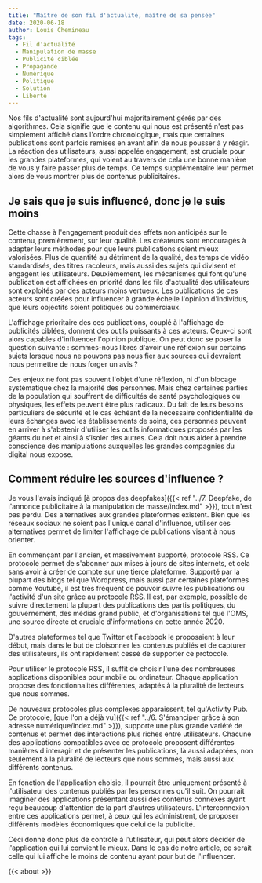 ```yaml
---
title: "Maître de son fil d'actualité, maître de sa pensée"
date: 2020-06-18
author: Louis Chemineau
tags:
  - Fil d'actualité
  - Manipulation de masse
  - Publicité ciblée
  - Propagande
  - Numérique
  - Politique
  - Solution
  - Liberté
---
```


Nos fils d'actualité sont aujourd'hui majoritairement gérés par des algorithmes. Cela signifie que le contenu qui nous est présenté n'est pas simplement affiché dans l'ordre chronologique, mais que certaines publications sont parfois remises en avant afin de nous pousser à y réagir. La réaction des utilisateurs, aussi appelée engagement, est cruciale pour les grandes plateformes, qui voient au travers de cela une bonne manière de vous y faire passer plus de temps. Ce temps supplémentaire leur permet alors de vous montrer plus de contenus publicitaires.

## Je sais que je suis influencé, donc je le suis moins

Cette chasse à l'engagement produit des effets non anticipés sur le contenu, premièrement, sur leur qualité. Les créateurs sont encouragés à adapter leurs méthodes pour que leurs publications soient mieux valorisées. Plus de quantité au détriment de la qualité, des temps de vidéo standardisés, des titres racoleurs, mais aussi des sujets qui divisent et engagent les utilisateurs. Deuxièmement, les mécanismes qui font qu'une publication est affichées en priorité dans les fils d'actualité des utilisateurs sont exploités par des acteurs moins vertueux. Les publications de ces acteurs sont créées pour influencer à grande échelle l'opinion d'individus, que leurs objectifs soient politiques ou commerciaux.

L'affichage prioritaire des ces publications, couplé à l'affichage de publicités ciblées, donnent des outils puissants à ces acteurs. Ceux-ci sont alors capables d'influencer l'opinion publique. On peut donc se poser la question suivante : sommes-nous libres d'avoir une réflexion sur certains sujets lorsque nous ne pouvons pas nous fier aux sources qui devraient nous permettre de nous forger un avis ?

Ces enjeux ne font pas souvent l'objet d'une réflexion, ni d'un blocage systématique chez la majorité des personnes. Mais chez certaines parties de la population qui souffrent de difficultés de santé psychologiques ou physiques, les effets peuvent être plus radicaux. Du fait de leurs besoins particuliers de sécurité et le cas échéant de la nécessaire confidentialité de leurs échanges avec les établissements de soins, ces personnes peuvent en arriver à s'abstenir d'utiliser les outils informatiques proposés par les géants du net et ainsi à s’isoler des autres. Cela doit nous aider à prendre conscience des manipulations auxquelles les grandes compagnies du digital nous expose.

## Comment réduire les sources d'influence ?

Je vous l'avais indiqué [à propos des deepfakes]({{< ref "../7. Deepfake, de l'annonce publicitaire à la manipulation de masse/index.md" >}}), tout n'est pas perdu. Des alternatives aux grandes plateformes existent. Bien que les réseaux sociaux ne soient pas l'unique canal d'influence, utiliser ces alternatives permet de limiter l'affichage de publications visant à nous orienter.

En commençant par l'ancien, et massivement supporté, protocole RSS. Ce protocole permet de s'abonner aux mises à jours de sites internets, et cela sans avoir à créer de compte sur une tierce plateforme. Supporté par la plupart des blogs tel que Wordpress, mais aussi par certaines plateformes comme Youtube, il est très fréquent de pouvoir suivre les publications ou l'activité d'un site grâce au protocole RSS. Il est, par exemple, possible de suivre directement la plupart des publications des partis politiques, du gouvernement, des médias grand public, et d'organisations tel que l'OMS, une source directe et cruciale d'informations en cette année 2020.

D'autres plateformes tel que Twitter et Facebook le proposaient à leur début, mais dans le but de cloisonner les contenus publiés et de capturer des utilisateurs, ils ont rapidement cessé de supporter ce protocole.

Pour utiliser le protocole RSS, il suffit de choisir l'une des nombreuses applications disponibles pour mobile ou ordinateur. Chaque application propose des fonctionnalités différentes, adaptés à la pluralité de lecteurs que nous sommes.

De nouveaux protocoles plus complexes apparaissent, tel qu'Activity Pub. Ce protocole, [que l'on a déjà vu]({{< ref "../6. S'émanciper grâce à son adresse numérique/index.md" >}}), supporte une plus grande variété de contenus et permet des interactions plus riches entre utilisateurs. Chacune des applications compatibles avec ce protocole proposent différentes manières d'interagir et de présenter les publications, là aussi adaptées, non seulement à la pluralité de lecteurs que nous sommes, mais aussi aux différents contenus.

En fonction de l'application choisie, il pourrait être uniquement présenté à l'utilisateur des contenus publiés par les personnes qu'il suit. On pourrait imaginer des applications présentant aussi des contenus connexes ayant reçu beaucoup d'attention de la part d'autres utilisateurs. L'interconnexion entre ces applications permet, à ceux qui les administrent, de proposer différents modèles économiques que celui de la publicité.

Ceci donne donc plus de contrôle à l'utilisateur, qui peut alors décider de l'application qui lui convient le mieux. Dans le cas de notre article, ce serait celle qui lui affiche le moins de contenu ayant pour but de l'influencer.

{{< about >}}
